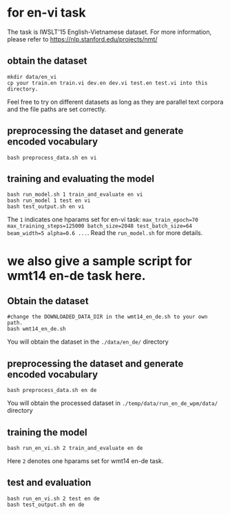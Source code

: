 # for en-vi task

The task is IWSLT'15 English-Vietnamese dataset. For more information, please refer to https://nlp.stanford.edu/projects/nmt/

## obtain the dataset
```
mkdir data/en_vi
cp your train.en train.vi dev.en dev.vi test.en test.vi into this directory.
```
Feel free to try on different datasets as long as they are parallel text corpora and the file paths are set correctly.

## preprocessing the dataset and generate encoded vocabulary
```
bash preprocess_data.sh en vi
```

## training and evaluating the model
```
bash run_model.sh 1 train_and_evaluate en vi
bash run_model 1 test en vi
bash test_output.sh en vi
```
The `1` indicates one hparams set for en-vi task: `max_train_epoch=70 max_training_steps=125000 batch_size=2048 test_batch_size=64 beam_width=5 alpha=0.6 ...`. Read the `run_model.sh` for more details.


# we also give a sample script for wmt14 en-de task here.

## Obtain the dataset
```
#change the DOWNLOADED_DATA_DIR in the wmt14_en_de.sh to your own path.
bash wmt14_en_de.sh
```
You will obtain the dataset in the `./data/en_de/` directory

## preprocessing the dataset and generate encoded vocabulary
```
bash preprocess_data.sh en de
```
You will obtain the processed dataset in `./temp/data/run_en_de_wpm/data/` directory

## training the model

```
bash run_en_vi.sh 2 train_and_evaluate en de
```
Here `2` denotes one hparams set for wmt14 en-de task.

## test and evaluation
```
bash run_en_vi.sh 2 test en de
bash test_output.sh en de
```
